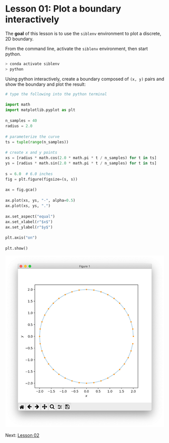 # Lesson 01: Plot a boundary interactively

The **goal** of this lesson is to use the `siblenv` environment to plot a discrete, 2D boundary.

From the command line, activate the `siblenv` environment, then start python.

```bash
> conda activate siblenv
> python
```

Using python interactively, create a boundary composed of `(x, y)` pairs and show the boundary and plot the result:

```python
# type the following into the python terminal

import math
import matplotlib.pyplot as plt

n_samples = 40
radius = 2.0

# parameterize the curve
ts = tuple(range(n_samples))

# create x and y points
xs = [radius * math.cos(2.0 * math.pi * t / n_samples) for t in ts]
ys = [radius * math.sin(2.0 * math.pi * t / n_samples) for t in ts]

s = 6.0  # 6.0 inches
fig = plt.figure(figsize=(s, s))

ax = fig.gca()

ax.plot(xs, ys, "-", alpha=0.5)
ax.plot(xs, ys, ".")

ax.set_aspect("equal")
ax.set_xlabel(r"$x$")
ax.set_ylabel(r"$y$")

plt.axis("on")

plt.show()
```

![circle_boundary](fig/circle_boundary.png)

Next: [Lesson 02](lesson_02.md)
